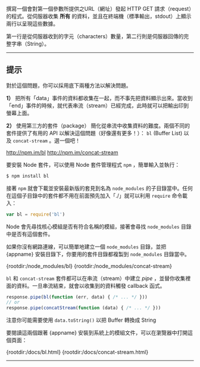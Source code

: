 撰寫一個會對第一個參數所提供之URL（網址）發起 HTTP GET 請求（request）的程式。從伺服器收集 **所有** 的資料，並且在終端機（標準輸出，stdout）上顯示兩行以呈現這些數據。

第一行是從伺服器收到的字元（characters）數量，第二行則是伺服器回傳的完整字串（String）。

----------------------------------------------------------------------
## 提示

對於這個問題，你可以採用底下兩種方法以解決問題。

**1）** 把所有「data」事件的資料都收集在一起，而不事先把資料顯示出來。當收到「end」事件的時候，就代表串流（stream）已經完成，此時就可以把輸出印到螢幕上面。

**2）** 使用第三方的套件（package） 簡化從串流中收集資料的難度。兩個不同的套件提供了有用的 API 以解決這個問題（好像還有更多！）： `bl` (Buffer List) 以及 `concat-stream` 。選一個吧！

  <http://npm.im/bl>
  <http://npm.im/concat-stream>

要安裝 Node 套件，可以使用 Node 套件管理程式 `npm` ，簡單輸入並執行：

```sh
$ npm install bl
```

接著 `npm` 就會下載並安裝最新版的套見到名為 `node_modules` 的子目錄當中。任何在這個子目錄中的套件都不用在前面預先加入「./」就可以利用 `require` 命令載入：

```js
var bl = require('bl')
```

Node 會先尋找核心模組是否有符合名稱的模組，接著會尋找 `node_modules` 目錄中是否有這個套件。

如果你沒有網路連線，可以簡單地建立一個 `node_modules` 目錄，並把 {appname} 安裝目錄下，你要用的套件目錄都複製到 `node_modules` 目錄當中。

  {rootdir:/node_modules/bl}
  {rootdir:/node_modules/concat-stream}

`bl` 和 `concat-stream` 套件都可以在串流（stream）中建立 *pipe* ，並替你收集裡面的資料。一旦串流結束，就會以收集到的資料觸發 callback 函式。

```js
response.pipe(bl(function (err, data) { /* ... */ }))
// or
response.pipe(concatStream(function (data) { /* ... */ }))
```

注意你可能需要使用 `data.toString()` 以把 Buffer 轉換成 String

要閱讀這兩個跟著 {appname} 安裝到系統上的模組文件，可以在瀏覽器中打開這個頁面：

  {rootdir:/docs/bl.html}
  {rootdir:/docs/concat-stream.html}

----------------------------------------------------------------------
